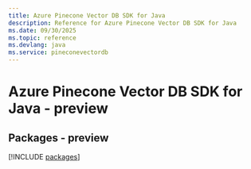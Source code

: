 ```yaml
---
title: Azure Pinecone Vector DB SDK for Java
description: Reference for Azure Pinecone Vector DB SDK for Java
ms.date: 09/30/2025
ms.topic: reference
ms.devlang: java
ms.service: pineconevectordb
---
```

# Azure Pinecone Vector DB SDK for Java - preview
## Packages - preview
[!INCLUDE [packages](pinecone-vector-db-index.md)]